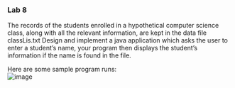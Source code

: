 ### Lab 8

The records of the students enrolled in a hypothetical computer science class, along with all the relevant information, are kept in the data file classLis.txt
Design and implement a java application which asks the user to enter a student’s name, your program then displays the student’s information if the name is found in the file.


Here are some sample program runs:  
![image](https://user-images.githubusercontent.com/25395370/174892595-336e395c-816a-4191-a5bd-b52093051026.png)
